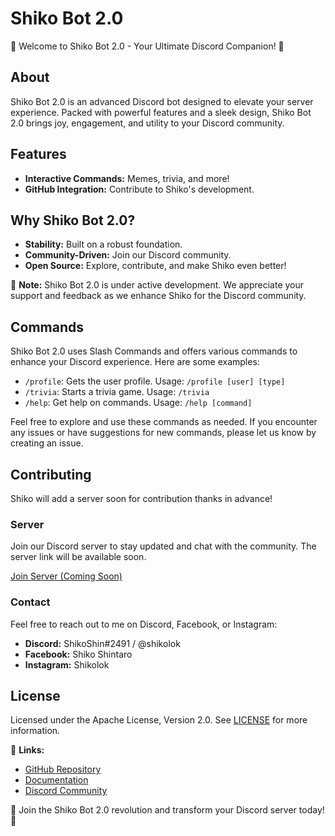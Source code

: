 # Shiko Bot 2.0

🚀 Welcome to Shiko Bot 2.0 - Your Ultimate Discord Companion! 🤖

## About
Shiko Bot 2.0 is an advanced Discord bot designed to elevate your server experience. Packed with powerful features and a sleek design, Shiko Bot 2.0 brings joy, engagement, and utility to your Discord community.

## Features
- **Interactive Commands:** Memes, trivia, and more!
- **GitHub Integration:** Contribute to Shiko's development.

## Why Shiko Bot 2.0?
- **Stability:** Built on a robust foundation.
- **Community-Driven:** Join our Discord community.
- **Open Source:** Explore, contribute, and make Shiko even better!


🚧 **Note:** Shiko Bot 2.0 is under active development. We appreciate your support and feedback as we enhance Shiko for the Discord community.

## Commands
Shiko Bot 2.0 uses Slash Commands and offers various commands to enhance your Discord experience. Here are some examples:

- `/profile`: Gets the user profile. Usage: `/profile [user] [type]`
- `/trivia`: Starts a trivia game. Usage: `/trivia`
- `/help`: Get help on commands. Usage: `/help [command]`

Feel free to explore and use these commands as needed. If you encounter any issues or have suggestions for new commands, please let us know by creating an issue.

## Contributing

Shiko will add a server soon for contribution thanks in advance!

### Server
Join our Discord server to stay updated and chat with the community. The server link will be available soon.

[Join Server (Coming Soon)](server-link-coming-soon)

### Contact
Feel free to reach out to me on Discord, Facebook, or Instagram:

- **Discord:** ShikoShin#2491 / @shikolok
- **Facebook:** Shiko Shintaro
- **Instagram:** Shikolok

## License
Licensed under the Apache License, Version 2.0. See [LICENSE](LICENSE) for more information.

🔗 **Links:**
- [GitHub Repository](https://github.com/ShikoShintaro/ShikoDiscord.Js)
- [Documentation](link-to-documentation)
- [Discord Community](link-to-discord-server)

🌟 Join the Shiko Bot 2.0 revolution and transform your Discord server today! 🌟
